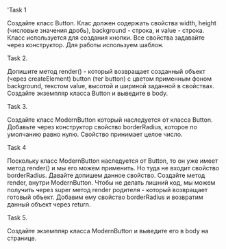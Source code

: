 'Task 1
 <p>Создайте класс Button. Клас должен содержать свойства width, height (числовые значения дробь), background - строка, и value - строка. Класс используется для создания кнопки. Все свойства задавайте через конструктор. Для работы используем шаблон.</p>


 Task 2. 
 <p>Допишите метод render() - который возвращает созданный объект (через createElement) button (тег button) с цветом применным фоном background, текстом value, высотой и шириной заданной в свойствах. 
 Создайте экземпляр класса Button и выведите в body. </p>


 Task 3.
<p>Создайте класс ModernButton который наследуется от класса Button. Добавьте через конструктор свойство borderRadius, которое по умолчанию равно нулю. Свойство принимает целое число. </p>

Task 4
<p>Поскольку класс ModernButton наследуется от Button, то он уже имеет метод render() и мы его можем применить. Но туда не входит свойство borderRadius. Давайте допишем данное свойство. Создайте метод render, внутри ModernButton. Чтобы не делать лишний код, мы можем получить через super метод render родителя - который возвращает готовый объект. Добавим ему свойство borderRadius и возвратим данный объект через return.</p>

Task 5. 
<p>Создайте экземпляр класса ModernButton и выведите его в body на странице.</p>


